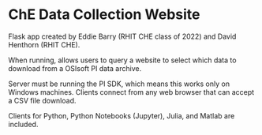 # ChE Data Collection Website
Flask app created by Eddie Barry (RHIT CHE class of 2022) and David Henthorn (RHIT CHE).

When running, allows users to query a website to select which data to download from a OSIsoft PI data archive.

Server must be running the PI SDK, which means this works only on Windows machines. Clients connect from any web browser that can accept a CSV file download.

Clients for Python, Python Notebooks (Jupyter), Julia, and Matlab are included.

